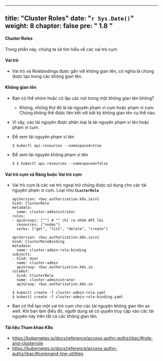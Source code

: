 
---
title: "Cluster Roles"
date: "`r Sys.Date()`"
weight: 8
chapter: false
pre: "<b> 1.8 </b>"
---

#### Cluster Roles
  
Trong phần này, chúng ta sẽ tìm hiểu về các vai trò cụm

#### Vai trò
- Vai trò và Rolebindings được gắn với không gian tên, có nghĩa là chúng được tạo trong các không gian tên.
  

  
#### Không gian tên
- Bạn có thể nhóm hoặc cô lập các nút trong một không gian tên không?
  - Không, những thứ đó là tài nguyên phạm vi cụm hoặc phạm vi cụm. Chúng không thể được liên kết với bất kỳ không gian tên cụ thể nào.
  

  
- Vì vậy, các tài nguyên được phân loại là tài nguyên phạm vi tên hoặc phạm vi cụm.
  
- Để xem tài nguyên phạm vi tên
  ```
  $ kubectl api-resources --namespaced=true
  ```
- Để xem tài nguyên không phạm vi tên
  ```
  $ $ kubectl api-resources --namespaced=false
  ```
  
  
#### Vai trò cụm và Ràng buộc Vai trò cụm
- Vai trò cụm là các vai trò ngoại trừ chúng được sử dụng cho các tài nguyên phạm vi cụm. Loại như **`CLusterRole`** 
  ```
  apiVersion: rbac.authorization.k8s.io/v1
  kind: ClusterRole
  metadata:
    name: cluster-administrator
  rules:
  - apiGroups: [""] # "" chỉ ra nhóm API lõi
    resources: ["nodes"]
    verbs: ["get", "list", "delete", "create"]
  ```
  ```
  apiVersion: rbac.authorization.k8s.io/v1
  kind: ClusterRoleBinding
  metadata:
    name: cluster-admin-role-binding
  subjects:
  - kind: User
    name: cluster-admin
    apiGroup: rbac.authorization.k8s.io
  roleRef:
    kind: ClusterRole
    name: cluster-administrator
    apiGroup: rbac.authorization.k8s.io
  ```
  ```
  $ kubectl create -f cluster-admin-role.yaml
  $ kubectl create -f cluster-admin-role-binding.yaml
  ```
  
  
- Bạn có thể tạo một vai trò cụm cho các tài nguyên không gian tên as well. Khi bạn làm điều đó, người dùng sẽ có quyền truy cập vào các tài nguyên này trên tất cả các không gian tên.

#### Tài liệu Tham khảo K8s
- https://kubernetes.io/docs/reference/access-authn-authz/rbac/#role-and-clusterrole
- https://kubernetes.io/docs/reference/access-authn-authz/rbac/#command-line-utilities